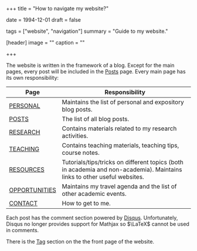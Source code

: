 +++
title = "How to navigate my website?"

date = 1994-12-01
draft = false

tags = ["website", "navigation"]
summary = "Guide to my website."

[header]
image = ""
caption = ""

+++

The website is written in the framework of a blog. Except for the main pages, every post will be included in the [Posts](/post) page. Every main page has its own responsibility:

**Page** | **Responsibility**
--- | ---
[PERSONAL](/personal) | Maintains the list of personal and expository blog posts.
[POSTS](/post) | The list of all blog posts.
[RESEARCH](/research) | Contains materials related to my research activities.
[TEACHING](/teaching) | Contains teaching materials, teaching tips, course notes.
[RESOURCES](/resources) | Tutorials/tips/tricks on different topics (both in academia and non-academia). Maintains links to other useful websites.
[OPPORTUNITIES](/opportunities) | Maintains my travel agenda and the list of other academic events.
[CONTACT](/#contact) | How to get to me.

Each post has the comment section powered by [Disqus](http://disq.us/). Unfortunately, Disqus no longer provides support for Mathjax so $\LaTeX$ cannot be used in comments.

There is the [Tag](/#tags) section on the the front page of the website.
